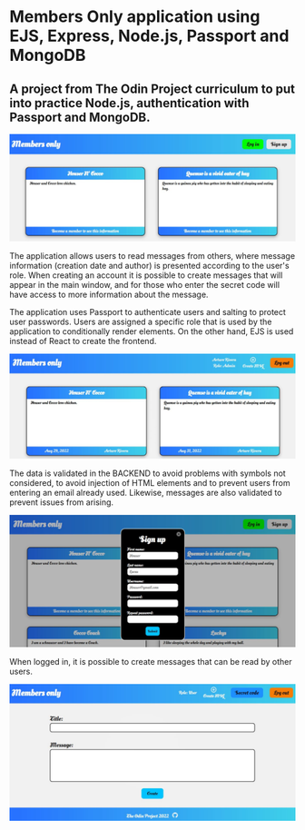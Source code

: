 # Members Only application using EJS, Express, Node.js, Passport and MongoDB

## A project from The Odin Project curriculum to put into practice Node.js, authentication with Passport and MongoDB.

<p align="center">
  <img src="public/assets/README_Images/MembersOverview.JPG">
</p>

The application allows users to read messages from others, where message information (creation date and author) is presented according to the user's role. When creating an account it is possible to create messages that will appear in the main window, and for those who enter the secret code will have access to more information about the message. 

The application uses Passport to authenticate users and salting to protect user passwords. Users are assigned a specific role that is used by the application to conditionally render elements. On the other hand, EJS is used instead of React to create the frontend.

<p align="center">
  <img src="public/assets/README_Images/AdminMembers.JPG">
</p>

The data is validated in the BACKEND to avoid problems with symbols not considered, to avoid injection of HTML elements and to prevent users from entering an email already used. Likewise, messages are also validated to prevent issues from arising.

<p align="center">
  <img src="public/assets/README_Images/MembersSign.JPG">
</p>


When logged in, it is possible to create messages that can be read by other users.

<p align="center">
  <img src="public/assets/README_Images/MembersMessage.JPG">
</p>
